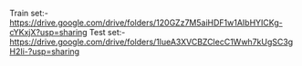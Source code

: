 Train set:- https://drive.google.com/drive/folders/120GZz7M5aiHDF1w1AIbHYICKg-cYKxjX?usp=sharing
Test set:-  https://drive.google.com/drive/folders/1lueA3XVCBZClecC1Wwh7kUgSC3gH2Ii-?usp=sharing